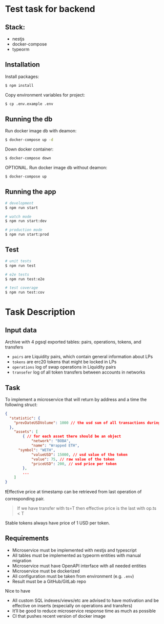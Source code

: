 
# Test task for backend 

## Stack:
* nestjs
* docker-compose
* typeorm

## Installation

Install packages:
```bash
$ npm install
```

Copy environment variables for project:
```bash
$ cp .env.example .env
```

## Running the db

Run docker image db with deamon:

```bash
$ docker-compose up -d
```
Down docker container: 

```bash
$ docker-compose down
```

OPTIONAL. Run docker image db without deamon:

```bash
$ docker-compose up
```

## Running the app

```bash
# development
$ npm run start

# watch mode
$ npm run start:dev

# production mode
$ npm run start:prod
```

## Test

```bash
# unit tests
$ npm run test

# e2e tests
$ npm run test:e2e

# test coverage
$ npm run test:cov
```

# Task Description 

## Input data

Archive with 4 pgsql exported tables: pairs, operations, tokens, and transfers

- `pairs` are Liquidity pairs, which contain general information about LPs
- `tokens` are erc20 tokens that might be locked in LPs
- `operations` log of swap operations in Liquidity pairs
- `transefer` log of all token transfers between accounts in networks

## Task

To implement a microservice that will return by address and a time the following struct:

```json
{
  "statistic": {
    "prevDateUSDVolume": 1000 // the usd sum of all transactions during previous day
  },
	"assets": [
		{ // for each asset there should be an object
			"network": "BOBA",
			"name": "Wrapped ETH",
      "symbol": "WETH",
			"valueUSD": 15000, // usd value of the token
			"value": 75, // raw value of the token
			"priceUSD": 200, // usd price per token
		},
		...
	]
}
```

❗Effective price at timestamp can be retrieved from last operation of corresponding pair. 

> If we have transfer with ts=T then effective price is the last with op.ts < T
> 

Stable tokens always have price of 1 USD per token.

## Requirements

- Microservice must be implemented with nestjs and typescript
- All tables must be implemented as typeorm entities with manual migration
- Microservice must have OpenAPI interface with all needed entities
- Microservice must be dockerized
- All configuration must be taken from environment (e.g. `.env`)
- Result must be a GitHub/GitLab repo

Nice to have

- All custom SQL indexes/views/etc are advised to have motivation and be effective on inserts (especially on operations and transfers)
- It’ll be good to reduce microservice response time as much as possible
- CI that pushes recent version of docker image